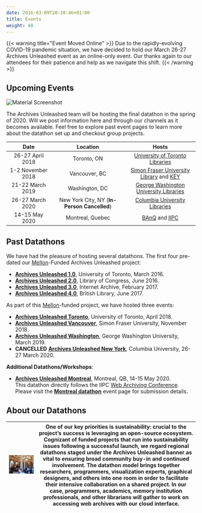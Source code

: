 ```yaml
---
date: 2016-03-09T20:10:46+01:00
title: Events
weight: 40
---
```


{{< warning title="Event Moved Online" >}}
Due to the rapidly-evolving COVID-19 pandemic situation, we have decided to hold our March 26-27 Archives Unleashed event as an online-only event. Our thanks again to our attendees for their patience and help as we navigate this shift.
{{< /warning >}}

## Upcoming Events
![Material Screenshot](/images/washington-hackathon.png)

The Archives Unleashed team will be hosting the final datathon in the spring of 2020. Will we post information here and through our channels as it becomes available. Feel free to explore past event pages to learn more about the datathon set up and checkout group projects.

|        Date       |         Location         |        Hosts             |
|:-----------------:|:------------------------:|:------------------------:|
| 26-27 April 2018 | Toronto, ON              | [University of Toronto Libraries](https://onesearch.library.utoronto.ca/about) |
| 1-2 November 2018| Vancouver, BC            | [Simon Fraser University Library](https://www.lib.sfu.ca) and [KEY](https://www.sfu.ca/big-data/) | 
| 21-22 March 2019 | Washington, DC           | [George Washington University Libraries](https://library.gwu.edu) |
| 26-27 March 2020 | New York City, NY (**In-Person Cancelled**)       | [Columbia University Libraries](https://library.columbia.edu) |
| 14-15 May 2020   | Montreal, Quebec         | [BAnQ](http://www.banq.qc.ca/accueil/index.html?language_id=1) and [IIPC](http://netpreserve.org) |

## **Past Datathons**

We have had the pleasure of hosting several datathons. The first four pre-dated our <a href="http://mellon.org">Mellon</a>-Funded Archives Unleashed project:

* **[Archives Unleashed 1.0](https://artsweb.uwaterloo.ca/archivesunleashed/)**, University of Toronto, March 2016.
* **[Archives Unleashed 2.0](http://archivesunleashed.com/au2-0-library-of-congress/)**, Library of Congress, June 2016.
* **[Archives Unleashed 3.0](http://archivesunleashed.com/au-3-cfp/)**, Internet Archive, February 2017.
* **[Archives Unleashed 4.0](http://archivesunleashed.com/au4-0-british-invasion/)**, British Library, June 2017.

As part of this <a href="http://mellon.org">Mellon</a>-funded project, we have hosted three events:

* **[Archives Unleashed Toronto](/toronto)**, University of Toronto, April 2018.
* **[Archives Unleashed Vancouver](/vancouver)**, Simon Fraser University, November 2018.
* **[Archives Unleashed Washington](/washington)**, George Washington University, March 2019.
* **CANCELLED** **[Archives Unleashed New York](/new-york)**, Columbia University, 26-27 March 2020.

**Additional Datathons/Workshops**:

* **[Archives Unleashed Montreal](http://netpreserve.org/ga2020/datathon/)**, Montreal, QB, 14-15 May 2020. <br> This datathon directly follows the IIPC [Web Archiving Conference](http://netpreserve.org/ga2020/). Please visit the **[Montreal datathon](http://netpreserve.org/ga2020/datathon/)** event page for submission details.

## About our Datathons

| ![Toronto Datathon](/images/IMG_2614.JPG) | One of our key priorities is sustainability: crucial to the project’s success is leveraging an open-source ecosystem. Cognizant of funded projects that run into sustainability issues following a successful launch, we regard regional datathons staged under the Archives Unleashed banner as vital to ensuring broad community buy-in and continued involvement. The datathon model brings together researchers, programmers, visualization experts, graphical designers, and others into one room in order to facilitate their intensive collaboration on a shared project. In our case, programmers, academics, memory institution professionals, and other librarians will gather to work on accessing web archives with our cloud interface. |
|--------------------------------------------|-----------------------------------------------------------------------------------------------------------------------------------------------------------------------------------------------------------------------------------------------------------------------------------------------------------------------------------------------------------------------------------------------------------------------------------------------------------------------------------------------------------------------------------------------------------------------------------------------------------------------------------------------------------------------------------------------------------------------------------------------------|